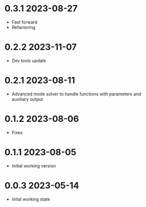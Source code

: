 # 0.3.1 2023-08-27

- Fast forward
- Refactoring

# 0.2.2 2023-11-07

- Dev tools update

# 0.2.1 2023-08-11

- Advanced mode solver to handle functions with parameters and auxiliary output

# 0.1.2 2023-08-06

- Fixes

# 0.1.1 2023-08-05

- Initial working version

# 0.0.3 2023-05-14

- Inital working state
